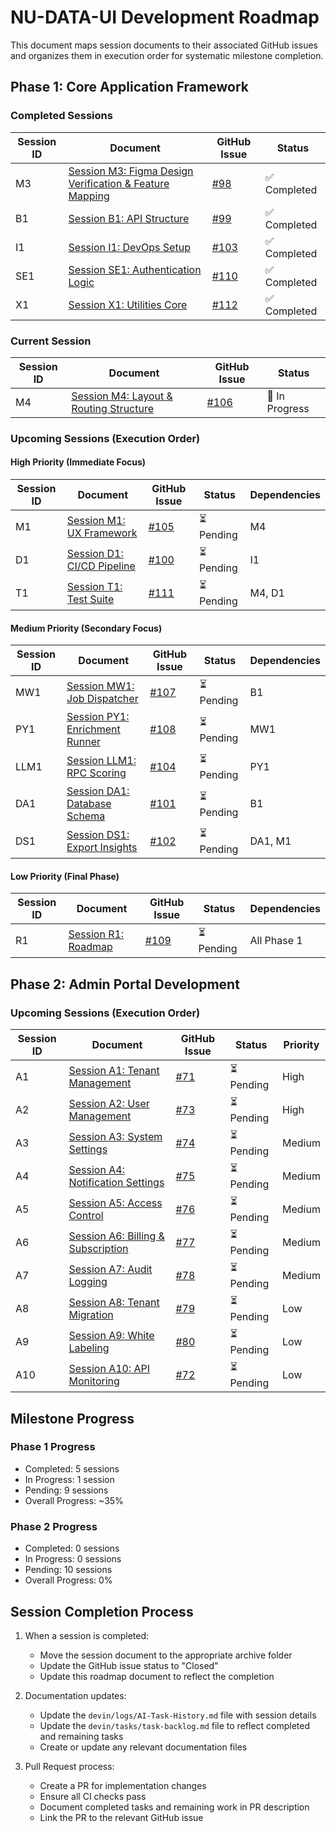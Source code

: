 # NU-DATA-UI Development Roadmap

This document maps session documents to their associated GitHub issues and organizes them in execution order for systematic milestone completion.

## Phase 1: Core Application Framework

### Completed Sessions

| Session ID | Document | GitHub Issue | Status |
|------------|----------|--------------|--------|
| M3 | [Session M3: Figma Design Verification & Feature Mapping](/docs/session-series/phase-1/archive/session-M3-nu-data-ui-figma-verify-featuremap.md) | [#98](https://github.com/nu-gui/NU-DATA-UI/pull/98) | ✅ Completed |
| B1 | [Session B1: API Structure](/docs/session-series/phase-1/archive/session-b1-nu-data-ui-api-structure.md) | [#99](https://github.com/nu-gui/NU-DATA-UI/issues/99) | ✅ Completed |
| I1 | [Session I1: DevOps Setup](/docs/session-series/phase-1/archive/session-i1-nu-data-ui-devops-setup.md) | [#103](https://github.com/nu-gui/NU-DATA-UI/issues/103) | ✅ Completed |
| SE1 | [Session SE1: Authentication Logic](/docs/session-series/phase-1/archive/session-se1-nu-data-ui-auth-logic.md) | [#110](https://github.com/nu-gui/NU-DATA-UI/issues/110) | ✅ Completed |
| X1 | [Session X1: Utilities Core](/docs/session-series/phase-1/archive/session-x1-nu-data-ui-utils-core.md) | [#112](https://github.com/nu-gui/NU-DATA-UI/issues/112) | ✅ Completed |

### Current Session

| Session ID | Document | GitHub Issue | Status |
|------------|----------|--------------|--------|
| M4 | [Session M4: Layout & Routing Structure](/docs/session-series/phase-1/session-M4-layout-routing-structure.md) | [#106](https://github.com/nu-gui/NU-DATA-UI/issues/106) | 🔄 In Progress |

### Upcoming Sessions (Execution Order)

#### High Priority (Immediate Focus)

| Session ID | Document | GitHub Issue | Status | Dependencies |
|------------|----------|--------------|--------|-------------|
| M1 | [Session M1: UX Framework](/docs/session-series/phase-1/session-m1-nu-data-ui-ux-framework.md) | [#105](https://github.com/nu-gui/NU-DATA-UI/issues/105) | ⏳ Pending | M4 |
| D1 | [Session D1: CI/CD Pipeline](/docs/session-series/phase-1/session-d1-nu-data-ui-cicd-pipeline.md) | [#100](https://github.com/nu-gui/NU-DATA-UI/issues/100) | ⏳ Pending | I1 |
| T1 | [Session T1: Test Suite](/docs/session-series/phase-1/session-t1-nu-data-ui-testsuite.md) | [#111](https://github.com/nu-gui/NU-DATA-UI/issues/111) | ⏳ Pending | M4, D1 |

#### Medium Priority (Secondary Focus)

| Session ID | Document | GitHub Issue | Status | Dependencies |
|------------|----------|--------------|--------|-------------|
| MW1 | [Session MW1: Job Dispatcher](/docs/session-series/phase-1/session-mw1-nu-data-ui-job-dispatcher.md) | [#107](https://github.com/nu-gui/NU-DATA-UI/issues/107) | ⏳ Pending | B1 |
| PY1 | [Session PY1: Enrichment Runner](/docs/session-series/phase-1/session-py1-nu-data-ui-enrichment-runner.md) | [#108](https://github.com/nu-gui/NU-DATA-UI/issues/108) | ⏳ Pending | MW1 |
| LLM1 | [Session LLM1: RPC Scoring](/docs/session-series/phase-1/session-llm1-nu-data-ui-rpc-scoring.md) | [#104](https://github.com/nu-gui/NU-DATA-UI/issues/104) | ⏳ Pending | PY1 |
| DA1 | [Session DA1: Database Schema](/docs/session-series/phase-1/session-da1-nu-data-ui-db-schema.md) | [#101](https://github.com/nu-gui/NU-DATA-UI/issues/101) | ⏳ Pending | B1 |
| DS1 | [Session DS1: Export Insights](/docs/session-series/phase-1/session-ds1-nu-data-ui-export-insights.md) | [#102](https://github.com/nu-gui/NU-DATA-UI/issues/102) | ⏳ Pending | DA1, M1 |

#### Low Priority (Final Phase)

| Session ID | Document | GitHub Issue | Status | Dependencies |
|------------|----------|--------------|--------|-------------|
| R1 | [Session R1: Roadmap](/docs/session-series/phase-1/session-r1-nu-data-ui-roadmap.md) | [#109](https://github.com/nu-gui/NU-DATA-UI/issues/109) | ⏳ Pending | All Phase 1 |

## Phase 2: Admin Portal Development

### Upcoming Sessions (Execution Order)

| Session ID | Document | GitHub Issue | Status | Priority |
|------------|----------|--------------|--------|----------|
| A1 | [Session A1: Tenant Management](/docs/session-series/phase-2/admin-portal/session-a1-nu-data-ui-tenant-management.md) | [#71](https://github.com/nu-gui/NU-DATA-UI/issues/71) | ⏳ Pending | High |
| A2 | [Session A2: User Management](/docs/session-series/phase-2/admin-portal/session-a2-nu-data-ui-user-management.md) | [#73](https://github.com/nu-gui/NU-DATA-UI/issues/73) | ⏳ Pending | High |
| A3 | [Session A3: System Settings](/docs/session-series/phase-2/admin-portal/session-a3-nu-data-ui-system-settings.md) | [#74](https://github.com/nu-gui/NU-DATA-UI/issues/74) | ⏳ Pending | Medium |
| A4 | [Session A4: Notification Settings](/docs/session-series/phase-2/admin-portal/session-a4-nu-data-ui-notification-settings.md) | [#75](https://github.com/nu-gui/NU-DATA-UI/issues/75) | ⏳ Pending | Medium |
| A5 | [Session A5: Access Control](/docs/session-series/phase-2/admin-portal/session-a5-nu-data-ui-access-control.md) | [#76](https://github.com/nu-gui/NU-DATA-UI/issues/76) | ⏳ Pending | Medium |
| A6 | [Session A6: Billing & Subscription](/docs/session-series/phase-2/admin-portal/session-a6-nu-data-ui-billing-subscription.md) | [#77](https://github.com/nu-gui/NU-DATA-UI/issues/77) | ⏳ Pending | Medium |
| A7 | [Session A7: Audit Logging](/docs/session-series/phase-2/admin-portal/session-a7-nu-data-ui-audit-logging.md) | [#78](https://github.com/nu-gui/NU-DATA-UI/issues/78) | ⏳ Pending | Medium |
| A8 | [Session A8: Tenant Migration](/docs/session-series/phase-2/admin-portal/session-a8-nu-data-ui-tenant-migration.md) | [#79](https://github.com/nu-gui/NU-DATA-UI/issues/79) | ⏳ Pending | Low |
| A9 | [Session A9: White Labeling](/docs/session-series/phase-2/admin-portal/session-a9-nu-data-ui-white-labeling.md) | [#80](https://github.com/nu-gui/NU-DATA-UI/issues/80) | ⏳ Pending | Low |
| A10 | [Session A10: API Monitoring](/docs/session-series/phase-2/admin-portal/session-a10-nu-data-ui-api-monitoring.md) | [#72](https://github.com/nu-gui/NU-DATA-UI/issues/72) | ⏳ Pending | Low |

## Milestone Progress

### Phase 1 Progress
- Completed: 5 sessions
- In Progress: 1 session
- Pending: 9 sessions
- Overall Progress: ~35%

### Phase 2 Progress
- Completed: 0 sessions
- In Progress: 0 sessions
- Pending: 10 sessions
- Overall Progress: 0%

## Session Completion Process

1. When a session is completed:
   - Move the session document to the appropriate archive folder
   - Update the GitHub issue status to "Closed"
   - Update this roadmap document to reflect the completion

2. Documentation updates:
   - Update the `devin/logs/AI-Task-History.md` file with session details
   - Update the `devin/tasks/task-backlog.md` file to reflect completed and remaining tasks
   - Create or update any relevant documentation files

3. Pull Request process:
   - Create a PR for implementation changes
   - Ensure all CI checks pass
   - Document completed tasks and remaining work in PR description
   - Link the PR to the relevant GitHub issue
